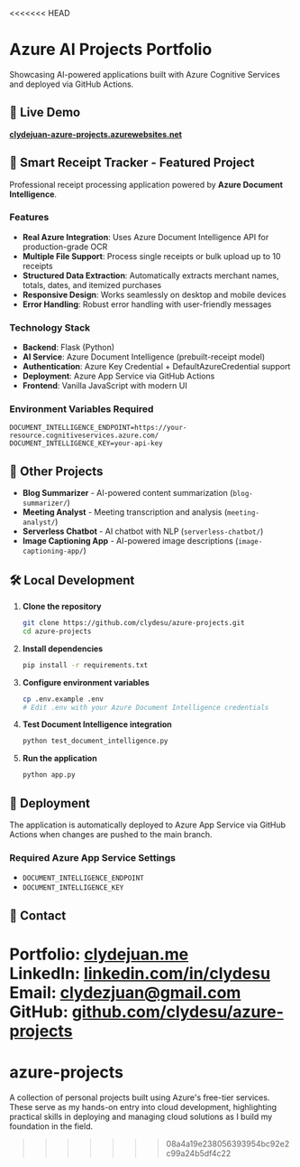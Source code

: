 <<<<<<< HEAD
# Azure AI Projects Portfolio

Showcasing AI-powered applications built with Azure Cognitive Services and deployed via GitHub Actions.

## 🚀 Live Demo

**[clydejuan-azure-projects.azurewebsites.net](https://clydejuan-azure-projects.azurewebsites.net)**

## 🧾 Smart Receipt Tracker - Featured Project

Professional receipt processing application powered by **Azure Document Intelligence**. 

### Features
- **Real Azure Integration**: Uses Azure Document Intelligence API for production-grade OCR
- **Multiple File Support**: Process single receipts or bulk upload up to 10 receipts
- **Structured Data Extraction**: Automatically extracts merchant names, totals, dates, and itemized purchases
- **Responsive Design**: Works seamlessly on desktop and mobile devices
- **Error Handling**: Robust error handling with user-friendly messages

### Technology Stack
- **Backend**: Flask (Python)
- **AI Service**: Azure Document Intelligence (prebuilt-receipt model)
- **Authentication**: Azure Key Credential + DefaultAzureCredential support
- **Deployment**: Azure App Service via GitHub Actions
- **Frontend**: Vanilla JavaScript with modern UI

### Environment Variables Required
```
DOCUMENT_INTELLIGENCE_ENDPOINT=https://your-resource.cognitiveservices.azure.com/
DOCUMENT_INTELLIGENCE_KEY=your-api-key
```

## 📁 Other Projects

- **Blog Summarizer** - AI-powered content summarization (`blog-summarizer/`)
- **Meeting Analyst** - Meeting transcription and analysis (`meeting-analyst/`)
- **Serverless Chatbot** - AI chatbot with NLP (`serverless-chatbot/`)
- **Image Captioning App** - AI-powered image descriptions (`image-captioning-app/`)

## 🛠️ Local Development

1. **Clone the repository**
   ```bash
   git clone https://github.com/clydesu/azure-projects.git
   cd azure-projects
   ```

2. **Install dependencies**
   ```bash
   pip install -r requirements.txt
   ```

3. **Configure environment variables**
   ```bash
   cp .env.example .env
   # Edit .env with your Azure Document Intelligence credentials
   ```

4. **Test Document Intelligence integration**
   ```bash
   python test_document_intelligence.py
   ```

5. **Run the application**
   ```bash
   python app.py
   ```

## 🚀 Deployment

The application is automatically deployed to Azure App Service via GitHub Actions when changes are pushed to the main branch.

### Required Azure App Service Settings
- `DOCUMENT_INTELLIGENCE_ENDPOINT`
- `DOCUMENT_INTELLIGENCE_KEY`

## 📧 Contact

**Portfolio**: [clydejuan.me](https://clydejuan.me)  
**LinkedIn**: [linkedin.com/in/clydesu](https://linkedin.com/in/clydesu)  
**Email**: clydezjuan@gmail.com  
**GitHub**: [github.com/clydesu/azure-projects](https://github.com/clydesu/azure-projects)
=======
# azure-projects
A collection of personal projects built using Azure's free-tier services. These serve as my hands-on entry into cloud development, highlighting practical skills in deploying and managing cloud solutions as I build my foundation in the field.
>>>>>>> 08a4a19e238056393954bc92e2c99a24b5df4c22

